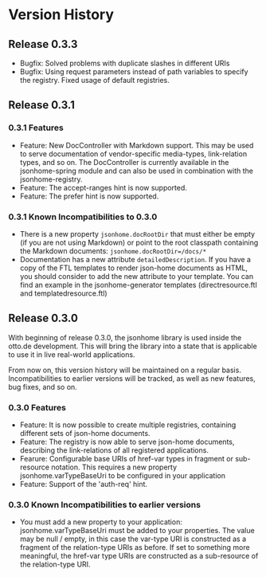 # Version History

## Release 0.3.3

* Bugfix: Solved problems with duplicate slashes in different URIs
* Bugfix: Using request parameters instead of path variables to specify the registry. Fixed usage of default registries.

## Release 0.3.1

### 0.3.1 Features

* Feature: New DocController with Markdown support. This may be used to serve documentation of vendor-specific
  media-types, link-relation types, and so on. The DocController is currently available in the jsonhome-spring module
  and can also be used in combination with the jsonhome-registry.
* Feature: The accept-ranges hint is now supported.
* Feature: The prefer hint is now supported.

### 0.3.1 Known Incompatibilities to 0.3.0

* There is a new property `jsonhome.docRootDir` that must either be empty (if you are not using Markdown) or
point to the root classpath containing the Markdown documents: `jsonhome.docRootDir=/docs/*`
* Documentation has a new attribute `detailedDescription`. If you have a copy of the FTL templates to
render json-home documents as HTML, you should consider to add the new attribute to your template.
You can find an example in the jsonhome-generator templates (directresource.ftl and templatedresource.ftl)

## Release 0.3.0

With beginning of release 0.3.0, the jsonhome library is used inside the otto.de development. This will bring
the library into a state that is applicable to use it in live real-world applications.

From now on, this version history will be maintained on a regular basis. Incompatibilities to
earlier versions will be tracked, as well as new features, bug fixes, and so on.

### 0.3.0 Features

* Feature: It is now possible to create multiple registries, containing different sets of json-home documents.
* Feature: The registry is now able to serve json-home documents, describing the link-relations of all registered applications.
* Fearure: Configurable base URIs of href-var types in fragment or sub-resource notation.
  This requires a new property jsonhome.varTypeBaseUri to be configured in your application
* Feature: Support of the 'auth-req' hint.

### 0.3.0 Known Incompatibilities to earlier versions

* You must add a new property to your application: jsonhome.varTypeBaseUri must be added to your properties.
The value may be null / empty, in this case the var-type URI is constructed as a fragment of the relation-type URIs as
before. If set to something more meaningful, the href-var type URIs are constructed as a sub-resource of the
relation-type URI.
